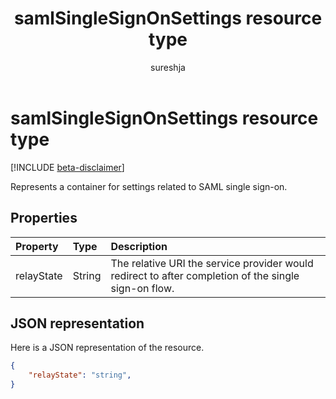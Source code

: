 ﻿---
title: "samlSingleSignOnSettings resource type"
description: "Represents the SAML single sign-on settings."
localization_priority: Normal
doc_type: resourcePageType
ms.prod: "microsoft-identity-platform"
author: "sureshja"
---

# samlSingleSignOnSettings resource type

[!INCLUDE [beta-disclaimer](../../includes/beta-disclaimer.md)]

Represents a container for settings related to SAML single sign-on.

## Properties

| Property   | Type   | Description                                                                                          |
| :--------- | :----- | :--------------------------------------------------------------------------------------------------- |
| relayState | String | The relative URI the service provider would redirect to after completion of the single sign-on flow. |

## JSON representation

Here is a JSON representation of the resource.

<!-- {
  "blockType": "resource",
  "optionalProperties": [

  ],
  "@odata.type": "microsoft.graph.samlSingleSignOnSettings"
}-->

```json
{
    "relayState": "string",
}
```

<!-- uuid: 8fcb5dbc-d5aa-4681-8e31-b001d5168d79
2015-10-25 14:57:30 UTC -->

<!--
{
  "type": "#page.annotation",
  "description": "samlSingleSignOnSettings resource",
  "keywords": "",
  "section": "documentation",
  "tocPath": "",
  "suppressions": []
}
-->
